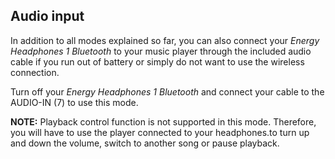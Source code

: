 ## Audio input

In addition to all modes explained so far, you can also connect your *Energy Headphones 1 Bluetooth* to your music player through the included audio cable if you run out of battery or simply do not want to use the wireless connection.

Turn off your *Energy Headphones 1 Bluetooth* and connect your cable to the AUDIO-IN (7) to use this mode.

**NOTE:** Playback control function is not supported in this mode. Therefore, you will have to use the player connected to your headphones.to turn up and down the volume, switch to another song or pause playback.
